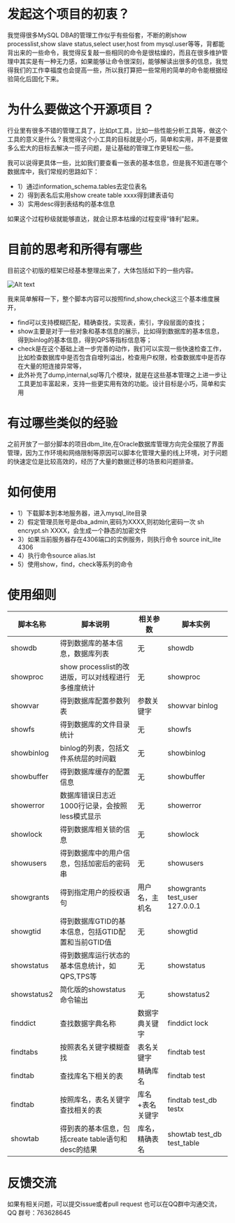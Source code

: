 # 发起这个项目的初衷？

我觉得很多MySQL DBA的管理工作似乎有些俗套，不断的刷show processlist,show slave status,select user,host from mysql.user等等，背都能背出来的一些命令，我觉得反复敲一些相同的命令是很枯燥的，而且在很多维护管理中其实是有一种无力感，如果能够让命令很深刻，能够解读出很多的信息，我觉得我们的工作幸福度也会提高一些，所以我打算把一些常用的简单的命令能根据经验简化后固化下来。

# 为什么要做这个开源项目？

行业里有很多不错的管理工具了，比如pt工具，比如一些性能分析工具等，做这个工具的意义是什么？我觉得这个小工具的目标就是小巧，简单和实用，并不是要做多么宏大的目标去解决一揽子问题，是让基础的管理工作更轻松一些。

我可以说得更具体一些，比如我们要查看一张表的基本信息，但是我不知道在哪个数据库中，我们常规的思路如下：
- 1）通过information_schema.tables去定位表名
- 2）得到表名后实用show create table xxxx得到建表语句
- 3）实用desc得到表结构的基本信息

如果这个过程秒级就能够直达，就会让原本枯燥的过程变得“锋利”起来。


# 目前的思考和所得有哪些

目前这个初版的框架已经基本整理出来了，大体包括如下的一些内容。

![Alt text](https://p3-tt.byteimg.com/origin/pgc-image/S9MHmKv13cor2j?from=pc)

我来简单解释一下，整个脚本内容可以按照find,show,check这三个基本维度展开， 
- find可以支持模糊匹配，精确查找，实现表，索引，字段层面的查找；
- show主要是对于一些对象和基本信息的展示，比如得到数据库的基本信息，得到binlog的基本信息，得到QPS等指标信息等；
- check是在这个基础上进一步完善的动作，我们可以实现一些快速检查工作，比如检查数据库中是否包含自增列溢出，检查用户权限，检查数据库中是否存在大量的短连接异常等，
- 此外补充了dump,internal,sql等几个模块，就是在这些基本管理之上进一步让工具更加丰富起来，支持一些更实用有效的功能。设计目标是小巧，简单和实用


# 有过哪些类似的经验

  之前开放了一部分脚本的项目dbm_lite,在Oracle数据库管理方向完全摆脱了界面管理，因为工作环境和网络限制等原因可以脚本化管理大量的线上环境，对于问题的快速定位是比较高效的，经历了大量的数据迁移的场景和问题排查。
  
# 如何使用
- 1）下载脚本到本地服务器，进入mysql_lite目录
- 2）假定管理员账号是dba_admin,密码为XXXX,则初始化密码一次 sh encrypt.sh XXXX，会生成一个静态的加密文件
- 3）如果当前服务器存在4306端口的实例服务，则执行命令 source init_lite 4306
- 4）执行命令source alias.lst
- 5）使用show，find，check等系列的命令

# 使用细则

| 脚本名称    | 脚本说明   | 相关参数 | 脚本实例 |  
| -------- | ------ | ---- | ------- |  
| showdb | 得到数据库的基本信息，数据库列表 | 无   | showdb    |
| showproc | show processlist的改进版，可以对线程进行多维度统计 | 无   | showproc    |
| showvar | 得到数据库配置参数列表 | 参数关键字   | showvar binlog    | 
| showfs | 得到数据库的文件目录统计 | 无   | showfs    |  
| showbinlog | binlog的列表，包括文件系统层的时间戳 | 无   | showbinlog    | 
| showbuffer | 得到数据库缓存的配置信息 | 无   | showbuffer    | 
| showerror | 数据库错误日志近1000行记录，会按照less模式显示 | 无   | showerror    | 
| showlock | 得到数据库相关锁的信息 | 无   | showlock    | 
| showusers | 得到数据库中的用户信息，包括加密后的密码串 | 无   |  showusers    | 
| showgrants | 得到指定用户的授权语句 | 用户名，主机名   |  showgrants test_user 127.0.0.1    | 
| showgtid | 得到数据库GTID的基本信息，包括GTID配置和当前GTID值 | 无   | showgtid    | 
| showstatus | 得到数据库运行状态的基本信息统计，如QPS,TPS等 | 无   | showstatus    | 
| showstatus2 | 简化版的showstatus命令输出 | 无   | showstatus2    | 
| finddict | 查找数据字典名称 | 数据字典关键字   | finddict lock    | 
| findtabs | 按照表名关键字模糊查找 | 表名关键字   | findtab test    | 
| findtab | 查找库名下相关的表   | 精确库名| findtab test   | 
| findtab | 按照库名，表名关键字查找相关的表 | 库名+表名关键字   | findtab test_db testx   | 
| showtab | 得到表的基本信息，包括create table语句和desc的结果 | 库名，精确表名   | showtab test_db test_table   | 

# 反馈交流
如果有相关问题，可以提交issue或者pull request
也可以在QQ群中沟通交流，QQ 群号：763628645
